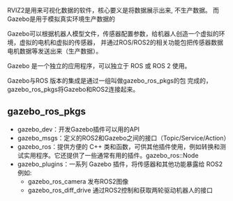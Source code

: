 
RVIZ2是用来可视化数据的软件，核心要义是将数据展示出来, 不生产数据。 
而Gazebo是用于模拟真实环境生产数据的

Gazebo可以根据机器人模型文件，传感器配置参数，给机器人创造一个虚拟的环境，虚拟的电机和虚拟的传感器，
并通过ROS/ROS2的相关功能包把传感器数据电机数据等发送出来（生产数据）。

Gazebo 是一个独立的应用程序，可以独立于 ROS 或 ROS 2 使用。

Gazebo与ROS 版本的集成是通过一组叫做gazebo_ros_pkgs的包 完成的，gazebo_ros_pkgs将Gazebo和ROS2连接起来。

## gazebo_ros_pkgs
- gazebo_dev：开发Gazebo插件可以用的API
- gazebo_msgs：定义的ROS2和Gazebo之间的接口（Topic/Service/Action）
- gazebo_ros：提供方便的 C++ 类和函数，可供其他插件使用，例如转换和测试实用程序。它还提供了一些通常有用的插件。gazebo_ros::Node
- gazebo_plugins：一系列 Gazebo 插件，将传感器和其他功能暴露给 ROS2 例如:
    - gazebo_ros_camera 发布ROS2图像
    - gazebo_ros_diff_drive 通过ROS2控制和获取两轮驱动机器人的接口


